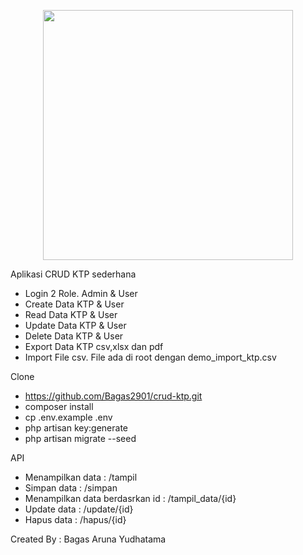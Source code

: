 <p align="center"><a href="https://laravel.com" target="_blank"><img src="https://raw.githubusercontent.com/laravel/art/master/logo-lockup/5%20SVG/2%20CMYK/1%20Full%20Color/laravel-logolockup-cmyk-red.svg" width="400"></a></p>


Aplikasi CRUD KTP sederhana
- Login 2 Role. Admin & User
- Create Data KTP & User
- Read Data KTP & User
- Update Data KTP & User
- Delete Data KTP & User
- Export Data KTP csv,xlsx dan pdf
- Import File csv. File ada di root dengan demo_import_ktp.csv

Clone
- https://github.com/Bagas2901/crud-ktp.git
- composer install
- cp .env.example .env
- php artisan key:generate
- php artisan migrate --seed


API
- Menampilkan data 		            : /tampil
- Simpan data 			            : /simpan
- Menampilkan data berdasrkan id 	: /tampil_data/{id}
- Update data			            : /update/{id}
- Hapus data 			            : /hapus/{id}

Created By : Bagas Aruna Yudhatama

